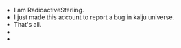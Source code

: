 - I am RadioactiveSterling.
- I just made this account to report a bug in kaiju universe.
- That's all.
-
-

<!---
RadioactiveSterling/RadioactiveSterling is a ✨ special ✨ repository because its `README.md` (this file) appears on your GitHub profile.
You can click the Preview link to take a look at your changes.
--->
